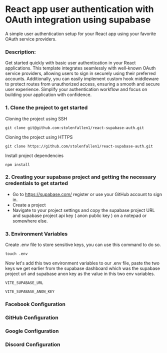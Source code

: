 # React app user authentication with OAuth integration using supabase

A simple user authentication setup for your React app using your favorite OAuth service providers.

### Description:
Get started quickly with basic user authentication in your React applications. This template integrates seamlessly with well-known OAuth service providers, allowing users to sign in securely using their preferred accounts. Additionally, you can easily implement custom hook middleware to protect routes from unauthorized access, ensuring a smooth and secure user experience. Simplify your authentication workflow and focus on building your application with confidence.


### 1. Clone the project to get started

Cloning the project using SSH

`git clone git@github.com:stolenfallen1/react-supabase-auth.git`

Cloning the project using HTTPS 

`git clone https://github.com/stolenfallen1/react-supabase-auth.git`

Install project dependencies

`npm install`

### 2. Creating your supabase project and getting the necessary credentials to get started

 - Go to https://supabase.com/ register or use your GitHub account to sign in.
 - Create a project 
 - Navigate to your project settings and copy the supabase project URL and supabase project api key ( anon public key ) on a notepad or somewhere else.


### 3. Environment Variables

Create .env file to store sensitive keys, you can use this command to do so.

`touch .env`

Now let's add this two environment variables to our .env file, paste the two keys we get earlier from the supabase dashboard which was the supabase project url and supabase anon key as the value in this two env variables.

`VITE_SUPABASE_URL` 

`VITE_SUPABASE_ANON_KEY`


### Facebook Configuration
### GitHub Configuration 
### Google Configuration 
### Discord Configuration


